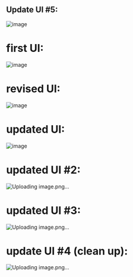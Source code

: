 ## Update UI #5:
![image](https://github.com/owenlim225/Pomodoro-App/assets/87555304/062a9e53-fdfe-404d-b3c0-03f796e26097)




# first UI: 

![image](https://github.com/owenlim225/Pomodoro-App/assets/87555304/64bbbd12-0485-4540-ab0a-006cd93fbadd)

# revised UI: 

![image](https://github.com/owenlim225/Pomodoro-App/assets/87555304/ca961abe-4c15-4fdd-9b32-da5de945e71c)

# updated UI: 

![image](https://github.com/owenlim225/Pomodoro-App/assets/87555304/876b9949-ff6d-4aa0-9e41-d1813d1d63a1)

# updated UI #2:

![Uploading image.png…]()

# updated UI #3:

![Uploading image.png…]()

# update UI #4 (clean up):
![Uploading image.png…]()
